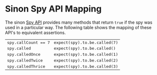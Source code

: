 # Sinon Spy API Mapping

The sinon [Spy API](http://sinonjs.org/docs/#spies-api) provides many methods that
return `true` if the spy was used in a particular way. The following table shows
the mapping of these API's to equivalent assertions.

<table style="font-family:monospace">
    <tr>
        <td>spy.callCount == 7</td>  <td>expect(spy).to.be.called(7)</td>
    </tr>
    <tr>
        <td>spy.called</td>  <td>expect(spy).to.be.called()</td>
    </tr>
    <tr>
        <td>spy.calledOnce</td>  <td>expect(spy).to.be.called(1)</td>
    </tr>
    <tr>
        <td>spy.calledTwice</td>  <td>expect(spy).to.be.called(2)</td>
    </tr>
    <tr>
        <td>spy.calledThrice</td>  <td>expect(spy).to.be.called(3)</td>
    </tr>
</table>

